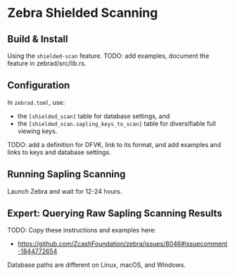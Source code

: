 # Zebra Shielded Scanning

## Build & Install

Using the `shielded-scan` feature. TODO: add examples, document the feature in zebrad/src/lib.rs.

## Configuration

In `zebrad.toml`, use:
- the `[shielded_scan]` table for database settings, and
- the `[shielded_scan.sapling_keys_to_scan]` table for diversifiable full viewing keys.

TODO: add a definition for DFVK, link to its format, and add examples and links to keys and database settings.

## Running Sapling Scanning

Launch Zebra and wait for 12-24 hours.

## Expert: Querying Raw Sapling Scanning Results

TODO: Copy these instructions and examples here:
- https://github.com/ZcashFoundation/zebra/issues/8046#issuecomment-1844772654

Database paths are different on Linux, macOS, and Windows.
